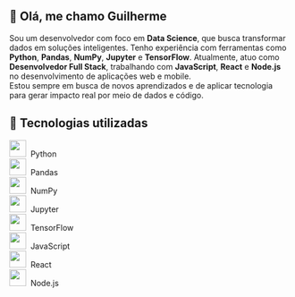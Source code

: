 ## 👋 Olá, me chamo Guilherme

Sou um desenvolvedor com foco em **Data Science**, que busca transformar dados em soluções inteligentes. Tenho experiência com ferramentas como **Python**, **Pandas**, **NumPy**, **Jupyter** e **TensorFlow**. 
Atualmente, atuo como **Desenvolvedor Full Stack**, trabalhando com **JavaScript**, **React** e **Node.js** no desenvolvimento de aplicações web e mobile.  
Estou sempre em busca de novos aprendizados e de aplicar tecnologia para gerar impacto real por meio de dados e código.


## 🧰 Tecnologias utilizadas

<!-- Linguagens e Tecnologias -->
<img src="https://cdn.jsdelivr.net/gh/devicons/devicon/icons/python/python-original.svg" width="30"/> &nbsp;Python<br>
<img src="https://cdn.jsdelivr.net/gh/devicons/devicon/icons/pandas/pandas-original.svg" width="30"/> &nbsp;Pandas<br>
<img src="https://cdn.jsdelivr.net/gh/devicons/devicon/icons/numpy/numpy-original.svg" width="30"/> &nbsp;NumPy<br>
<img src="https://cdn.jsdelivr.net/gh/devicons/devicon/icons/jupyter/jupyter-original.svg" width="30"/> &nbsp;Jupyter<br>
<img src="https://cdn.jsdelivr.net/gh/devicons/devicon/icons/tensorflow/tensorflow-original.svg" width="30"/> &nbsp;TensorFlow<br>
<img src="https://cdn.jsdelivr.net/gh/devicons/devicon/icons/javascript/javascript-original.svg" width="30"/> &nbsp;JavaScript<br>
<img src="https://cdn.jsdelivr.net/gh/devicons/devicon/icons/react/react-original.svg" width="30"/> &nbsp;React<br>
<img src="https://cdn.jsdelivr.net/gh/devicons/devicon/icons/nodejs/nodejs-original.svg" width="30"/> &nbsp;Node.js<br>
